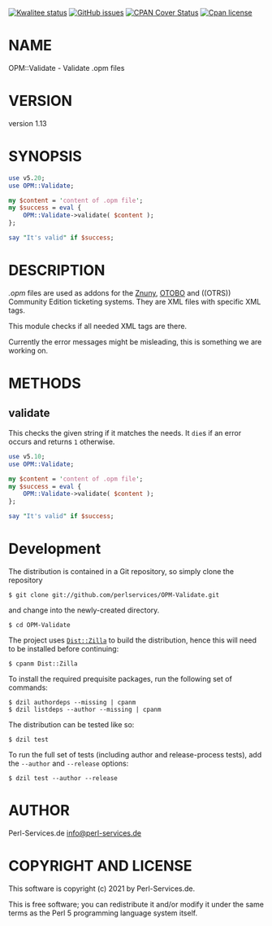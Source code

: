 [![Kwalitee status](https://cpants.cpanauthors.org/dist/OPM-Validate.png)](https://cpants.cpanauthors.org/dist/OPM-Validate)
[![GitHub issues](https://img.shields.io/github/issues/perlservices/OPM-Validate.svg)](https://github.com/perlservices/OPM-Validate/issues)
[![CPAN Cover Status](https://cpancoverbadge.perl-services.de/OPM-Validate-1.13)](https://cpancoverbadge.perl-services.de/OPM-Validate-1.13)
[![Cpan license](https://img.shields.io/cpan/l/OPM-Validate.svg)](https://metacpan.org/release/OPM-Validate)

# NAME

OPM::Validate - Validate .opm files

# VERSION

version 1.13

# SYNOPSIS

```perl
use v5.20;
use OPM::Validate;

my $content = 'content of .opm file';
my $success = eval {
    OPM::Validate->validate( $content );
};

say "It's valid" if $success;
```

# DESCRIPTION

_.opm_ files are used as addons for the [Znuny](https://znuny.org), [OTOBO](https://otobo.de) and
((OTRS)) Community Edition ticketing systems. They are XML files with specific XML tags.

This module checks if all needed XML tags are there.

Currently the error messages might be misleading, this is something we are working on.

# METHODS

## validate

This checks the given string if it matches the needs. It `die`s if an error occurs and returns `1` otherwise.

```perl
use v5.10;
use OPM::Validate;

my $content = 'content of .opm file';
my $success = eval {
    OPM::Validate->validate( $content );
};

say "It's valid" if $success;
```



# Development

The distribution is contained in a Git repository, so simply clone the
repository

```
$ git clone git://github.com/perlservices/OPM-Validate.git
```

and change into the newly-created directory.

```
$ cd OPM-Validate
```

The project uses [`Dist::Zilla`](https://metacpan.org/pod/Dist::Zilla) to
build the distribution, hence this will need to be installed before
continuing:

```
$ cpanm Dist::Zilla
```

To install the required prequisite packages, run the following set of
commands:

```
$ dzil authordeps --missing | cpanm
$ dzil listdeps --author --missing | cpanm
```

The distribution can be tested like so:

```
$ dzil test
```

To run the full set of tests (including author and release-process tests),
add the `--author` and `--release` options:

```
$ dzil test --author --release
```

# AUTHOR

Perl-Services.de <info@perl-services.de>

# COPYRIGHT AND LICENSE

This software is copyright (c) 2021 by Perl-Services.de.

This is free software; you can redistribute it and/or modify it under
the same terms as the Perl 5 programming language system itself.
